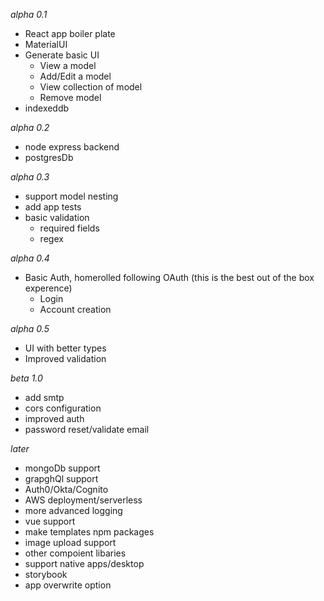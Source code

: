 _alpha 0.1_

- React app boiler plate
- MaterialUI
- Generate basic UI
  - View a model
  - Add/Edit a model
  - View collection of model
  - Remove model
- indexeddb

_alpha 0.2_

- node express backend
- postgresDb

_alpha 0.3_

- support model nesting
- add app tests
- basic validation
  - required fields
  - regex

_alpha 0.4_

- Basic Auth, homerolled following OAuth (this is the best out of the box experence)
  - Login
  - Account creation

_alpha 0.5_

- UI with better types
- Improved validation

_beta 1.0_

- add smtp
- cors configuration
- improved auth
- password reset/validate email

_later_

- mongoDb support
- grapghQl support
- Auth0/Okta/Cognito
- AWS deployment/serverless
- more advanced logging
- vue support
- make templates npm packages
- image upload support
- other compoient libaries
- support native apps/desktop
- storybook
- app overwrite option

